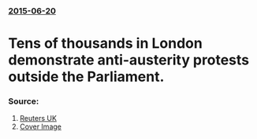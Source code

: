 ### [2015-06-20](/news/2015/06/20/index.md)

# Tens of thousands in London demonstrate anti-austerity protests outside the Parliament. 




### Source:

1. [Reuters UK](http://uk.reuters.com/article/2015/06/20/uk-britain-economy-protest-idUKKBN0P00I920150620)
1. [Cover Image](http://s4.reutersmedia.net/resources/r/?m=02&d=20150620&t=2&i=1057794767&w=&fh=545px&fw=&ll=&pl=&sq=&r=LYNXMPEB5J0AT)
